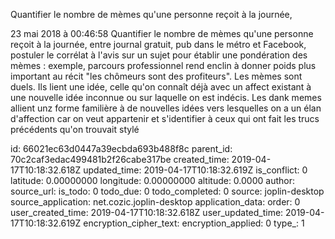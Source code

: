 Quantifier le nombre de mèmes qu\'une personne reçoit à la journée,

23 mai 2018 à 00:46:58
Quantifier le nombre de mèmes qu\'une personne reçoit à la journée,
entre journal gratuit, pub dans le métro et Facebook, postuler le
corrélat à l\'avis sur un sujet pour établir une pondération des mèmes :
exemple, parcours professionnel rend enclin à donner poids plus
important au récit \"les chômeurs sont des profiteurs\". Les mèmes sont
duels. Ils lient une idée, celle qu\'on connaît déjà avec un affect
existant à une nouvelle idée inconnue ou sur laquelle on est indécis.
Les dank memes allient unz forme familière à de nouvelles idées vers
lesquelles on a un élan d\'affection car on veut appartenir et
s\'identifier à ceux qui ont fait les trucs précédents qu\'on trouvait
stylé


id: 66021ec63d0447a39ecbda693b488f8c
parent_id: 70c2caf3edac499481b2f26cabe317be
created_time: 2019-04-17T10:18:32.618Z
updated_time: 2019-04-17T10:18:32.619Z
is_conflict: 0
latitude: 0.00000000
longitude: 0.00000000
altitude: 0.0000
author: 
source_url: 
is_todo: 0
todo_due: 0
todo_completed: 0
source: joplin-desktop
source_application: net.cozic.joplin-desktop
application_data: 
order: 0
user_created_time: 2019-04-17T10:18:32.618Z
user_updated_time: 2019-04-17T10:18:32.619Z
encryption_cipher_text: 
encryption_applied: 0
type_: 1